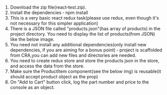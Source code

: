 

1. Download the zip file(react‑test.zip).
2. Install the dependencies ‑  npm install
3. This is a very basic react redux task(please use redux, even though it's not
necessary for this simpler application)
4. There is a JSON file called "products.json"(has array of products) in the
project directory. You need to display the list of products(from JSON) like the
below image.
5. You need not install any additional dependencies(only install new dependencies,
if you are aiming for a bonus point) ‑ project is scaffolded from CRA,you can
add new files and directories are needed.
6. You need to create redux store and store the products json in the store, and
access the data from the store.
7. Make sure the ProductItem component(see the below img) is reusable(it should
accept product object as the prop)
8. On "Add to Cart" button click, log the part number and price to the console as
an object.
